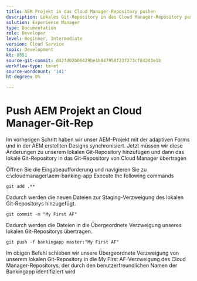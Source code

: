 ```yaml
---
title: AEM Projekt in das Cloud Manager-Repository pushen
description: Lokales Git-Repository in das Cloud Manager-Repository pushen
solution: Experience Manager
type: Documentation
role: Developer
level: Beginner, Intermediate
version: Cloud Service
topic: Development
kt: 8851
source-git-commit: d42fd02b06429be1b847958f23f273cf842d3e1b
workflow-type: tm+mt
source-wordcount: '141'
ht-degree: 0%

---
```



# Push AEM Projekt an Cloud Manager-Git-Rep

Im vorherigen Schritt haben wir unser AEM-Projekt mit der adaptiven Forms und in der AEM erstellten Designs synchronisiert.
Jetzt müssen wir diese Änderungen zu unserem lokalen Git-Repository hinzufügen und dann das lokale Git-Repository in das Git-Repository von Cloud Manager übertragen

Öffnen Sie die Eingabeaufforderung und navigieren Sie zu c:\cloudmanager\aem-banking-app Execute the following commands

```
git add .**
```

Dadurch werden die neuen Dateien zur Staging-Verzweigung des lokalen Git-Repositorys hinzugefügt.

```
git commit -m "My First AF"
```

Dadurch werden die Dateien in die Übergeordnete Verzweigung unseres lokalen Git-Repositorys übertragen.

```
git push -f bankingapp master:"My First AF"
```

Im obigen Befehl schieben wir unsere Übergeordnete Verzweigung von unserem lokalen Git-Repository in die My First AF-Verzweigung des Cloud Manager-Repositorys, der durch den benutzerfreundlichen Namen der Bankingapp identifiziert wird



